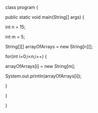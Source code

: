 class program {

 public static void main(String[] args) {

  int n = 15;

  int m = 5;

   String[][] arrayOfArrays = new String[n][];

   for(int i=0;i<n;i++) {

   arrayOfArrays[i] = new String[m];

   System.out.println(arrayOfArrays[i]);

   }

   }

}
